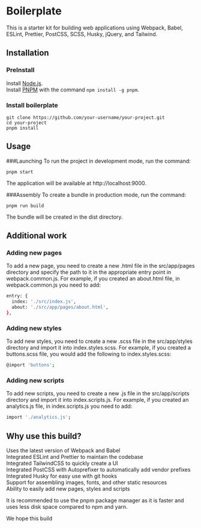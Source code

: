 # Boilerplate

This is a starter kit for building web applications using Webpack, Babel, ESLint, Prettier, PostCSS, SCSS, Husky, jQuery, and Tailwind.

## Installation

  ### PreInstall

Install [Node.js](https://nodejs.org/).<br/>
Install [PNPM](https://pnpm.io/) with the command `npm install -g pnpm`.

  ### Install boilerplate

    git clone https://github.com/your-username/your-project.git
    cd your-project
    pnpm install

## Usage
  
  ###Launching
   To run the project in development mode, run the command:

    pnpm start
    
   The application will be available at http://localhost:9000.


  ###Assembly
    To create a bundle in production mode, run the command:

    pnpm run build
   The bundle will be created in the dist directory.

## Additional work
### Adding new pages
To add a new page, you need to create a new .html file in the src/app/pages directory and specify the path to it in the appropriate entry point in webpack.common.js. For example, if you created an about.html file, in webpack.common.js you need to add:
```bash
entry: {
  index: './src/index.js',
  about: './src/app/pages/about.html',
},
```
### Adding new styles
To add new styles, you need to create a new .scss file in the src/app/styles directory and import it into index.styles.scss. For example, if you created a buttons.scss file, you would add the following to index.styles.scss:
```bash
@import 'buttons';
```
### Adding new scripts
To add new scripts, you need to create a new .js file in the src/app/scripts directory and import it into index.scripts.js. For example, if you created an analytics.js file, in index.scripts.js you need to add:
```bash
import './analytics.js';
```

## Why use this build?
Uses the latest version of Webpack and Babel<br/>
Integrated ESLint and Prettier to maintain the codebase<br/>
Integrated TailwindCSS to quickly create a UI<br/>
Integrated PostCSS with Autoprefixer to automatically add vendor prefixes<br/>
Integrated Husky for easy use with git hooks<br/>
Support for assembling images, fonts, and other static resources<br/>
Ability to easily add new pages, styles and scripts<br/>

It is recommended to use the pnpm package manager as it is faster and uses less disk space compared to npm and yarn.<br/>

We hope this build

